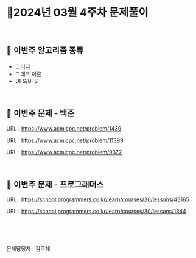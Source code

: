 # 📌2024년 03월 4주차 문제풀이
<br>

## 🎯 이번주 알고리즘 종류
- 그리디
- 그래프 이론
- DFS/BFS

<br>

## 📝 이번주 문제 - 백준
URL : https://www.acmicpc.net/problem/1439

URL : https://www.acmicpc.net/problem/11399

URL : https://www.acmicpc.net/problem/9372


<br>

## 📝 이번주 문제 - 프로그래머스

URL : https://school.programmers.co.kr/learn/courses/30/lessons/43165

URL : https://school.programmers.co.kr/learn/courses/30/lessons/1844




<br>
<br>
<br>

문제담당자 : 김주혜
